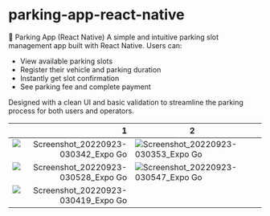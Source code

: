 # parking-app-react-native

🚗 Parking App (React Native)
A simple and intuitive parking slot management app built with React Native. Users can:

- View available parking slots
- Register their vehicle and parking duration
- Instantly get slot confirmation
- See parking fee and complete payment

Designed with a clean UI and basic validation to streamline the parking process for both users and operators.

|                                                                                                                                            1 | 2                                                                                                                                            |   |
|---------------------------------------------------------------------------------------------------------------------------------------------:|----------------------------------------------------------------------------------------------------------------------------------------------|---|
| ![Screenshot_20220923-030342_Expo Go](https://user-images.githubusercontent.com/66258652/191856918-b74f3662-4298-4c6c-ab04-a0eb4a76e60b.jpg) | ![Screenshot_20220923-030353_Expo Go](https://user-images.githubusercontent.com/66258652/191856935-0a7d6623-a6ac-410c-b54f-aa41dfe6849a.jpg) |   |
| ![Screenshot_20220923-030528_Expo Go](https://user-images.githubusercontent.com/66258652/191856964-bcaa957c-a579-4d8b-8b82-4b8ec90f4c89.jpg) | ![Screenshot_20220923-030547_Expo Go](https://user-images.githubusercontent.com/66258652/191856999-13da4cb7-6235-4256-9e72-863b2250083b.jpg) |   |
| ![Screenshot_20220923-030419_Expo Go](https://user-images.githubusercontent.com/66258652/191857007-1dc4b8bb-9f67-4090-863f-cf870afd5715.jpg) |                                                                                                                                              |   |
